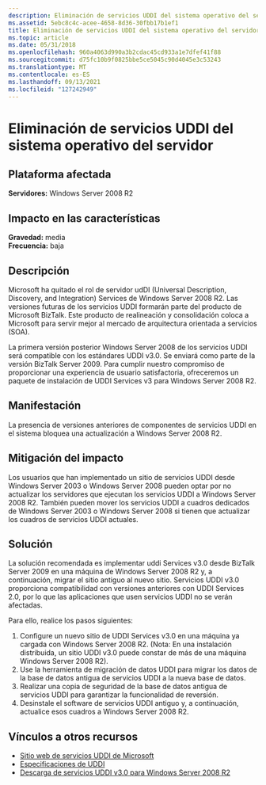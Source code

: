 ```yaml
---
description: Eliminación de servicios UDDI del sistema operativo del servidor
ms.assetid: 5ebc8c4c-acee-4658-8d36-30fbb17b1ef1
title: Eliminación de servicios UDDI del sistema operativo del servidor
ms.topic: article
ms.date: 05/31/2018
ms.openlocfilehash: 960a4063d990a3b2cdac45cd933a1e7dfef41f88
ms.sourcegitcommit: d75fc10b9f0825bbe5ce5045c90d4045e3c53243
ms.translationtype: MT
ms.contentlocale: es-ES
ms.lasthandoff: 09/13/2021
ms.locfileid: "127242949"
---
```

# <a name="removal-of-uddi-services-from-server-operating-system"></a>Eliminación de servicios UDDI del sistema operativo del servidor

## <a name="affected-platform"></a>Plataforma afectada

**Servidores:** Windows Server 2008 R2  



## <a name="feature-impact"></a>Impacto en las características

**Gravedad:** media  
**Frecuencia:** baja  

## <a name="description"></a>Descripción

Microsoft ha quitado el rol de servidor udDI (Universal Description, Discovery, and Integration) Services de Windows Server 2008 R2. Las versiones futuras de los servicios UDDI formarán parte del producto de Microsoft BizTalk. Este producto de realineación y consolidación coloca a Microsoft para servir mejor al mercado de arquitectura orientada a servicios (SOA).

La primera versión posterior Windows Server 2008 de los servicios UDDI será compatible con los estándares UDDI v3.0. Se enviará como parte de la versión BizTalk Server 2009. Para cumplir nuestro compromiso de proporcionar una experiencia de usuario satisfactoria, ofreceremos un paquete de instalación de UDDI Services v3 para Windows Server 2008 R2.

## <a name="manifestation"></a>Manifestación

La presencia de versiones anteriores de componentes de servicios UDDI en el sistema bloquea una actualización a Windows Server 2008 R2.

## <a name="mitigation-of-impact"></a>Mitigación del impacto

Los usuarios que han implementado un sitio de servicios UDDI desde Windows Server 2003 o Windows Server 2008 pueden optar por no actualizar los servidores que ejecutan los servicios UDDI a Windows Server 2008 R2. También pueden mover los servicios UDDI a cuadros dedicados de Windows Server 2003 o Windows Server 2008 si tienen que actualizar los cuadros de servicios UDDI actuales.

## <a name="solution"></a>Solución

La solución recomendada es implementar uddi Services v3.0 desde BizTalk Server 2009 en una máquina de Windows Server 2008 R2 y, a continuación, migrar el sitio antiguo al nuevo sitio. Servicios UDDI v3.0 proporciona compatibilidad con versiones anteriores con UDDI Services 2.0, por lo que las aplicaciones que usen servicios UDDI no se verán afectadas.

Para ello, realice los pasos siguientes:

1.  Configure un nuevo sitio de UDDI Services v3.0 en una máquina ya cargada con Windows Server 2008 R2. (Nota: En una instalación distribuida, un sitio UDDI v3.0 puede constar de más de una máquina Windows Server 2008 R2).
2.  Use la herramienta de migración de datos UDDI para migrar los datos de la base de datos antigua de servicios UDDI a la nueva base de datos.
3.  Realizar una copia de seguridad de la base de datos antigua de servicios UDDI para garantizar la funcionalidad de reversión.
4.  Desinstale el software de servicios UDDI antiguo y, a continuación, actualice esos cuadros a Windows Server 2008 R2.

## <a name="links-to-other-resources"></a>Vínculos a otros recursos

-   [Sitio web de servicios UDDI de Microsoft](https://msdn.microsoft.com/biztalk/dd789428.aspx)
-   [Especificaciones de UDDI](http://uddi.xml.org/specification)
-   [Descarga de servicios UDDI v3.0 para Windows Server 2008 R2](https://www.microsoft.com/downloads/details.aspx?FamilyID=e4761835-70f0-4e8d-96c5-64818d54e06e)

 

 



